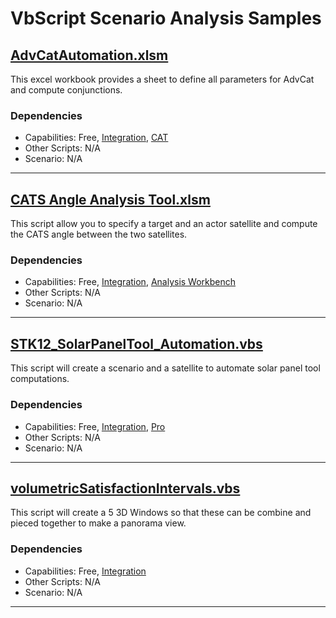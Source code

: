 # VbScript Scenario Analysis Samples

## [AdvCatAutomation.xlsm](AdvCatAutomation.xlsm)

This excel workbook provides a sheet to define all parameters for AdvCat and compute conjunctions.

### Dependencies

* Capabilities: Free, [Integration](https://www.agi.com/products/stk-systems-bundle/stk-integration), [CAT](https://www.agi.com/products/stk-specialized-modules/stk-conjunction-analysis-tool-cat)
* Other Scripts: N/A
* Scenario: N/A

---

## [CATS Angle Analysis Tool.xlsm](CATS%20Angle%20Analysis%20Tool.xlsm)

This script allow you to specify a target and an actor satellite and compute the CATS angle between the two satellites.

### Dependencies

* Capabilities: Free, [Integration](https://www.agi.com/products/stk-systems-bundle/stk-integration), [Analysis Workbench](https://www.agi.com/products/stk-systems-bundle/stk-analysis-workbench)
* Other Scripts: N/A
* Scenario: N/A

---

## [STK12_SolarPanelTool_Automation.vbs](STK12_SolarPanelTool_Automation.vbs)

This script will create a scenario and a satellite to automate solar panel tool computations.

### Dependencies

* Capabilities: Free, [Integration](https://www.agi.com/products/stk-systems-bundle/stk-integration), [Pro](https://www.agi.com/products/stk-systems-bundle/stk-professional)
* Other Scripts: N/A
* Scenario: N/A

---

## [volumetricSatisfactionIntervals.vbs](volumetricSatisfactionIntervals.vbs)

This script will create a 5 3D Windows so that these can be combine and pieced together to make a panorama view.

### Dependencies

* Capabilities: Free, [Integration](https://www.agi.com/products/stk-systems-bundle/stk-integration)
* Other Scripts: N/A
* Scenario: N/A

---
